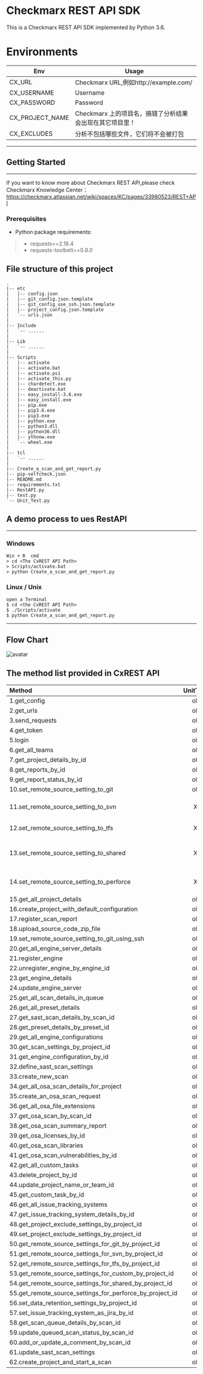 # Checkmarx REST API SDK
This is a Checkmarx REST API SDK implemented by Python 3.6.

# Environments

Env | Usage
------|------
CX_URL | Checkmarx URL,例如http://example.com/
CX_USERNAME | Username
CX_PASSWORD | Password
CX_PROJECT_NAME | Checkmarx 上的项目名，搞错了分析结果会出现在其它项目里！
CX_EXCLUDES | 分析不包括哪些文件，它们将不会被打包

---
## Getting Started
---
If you want to know more about Checkmarx REST API,please check Checkmarx Knowledge Center：
https://checkmarx.atlassian.net/wiki/spaces/KC/pages/33980523/REST+API
### Prerequisites
* Python package requirements:
> * requests==2.18.4
> * requests-toolbelt==0.8.0

## File structure of this project
```
.
|-- etc
|   |-- config.json
|   |-- git_config.json.template
|   |-- git_config_use_ssh.json.template
|   |-- project_config.json.template
|   `-- urls.json
|
|-- Include
|   `-- ......
|
|-- Lib
|   `-- ......
|
|-- Scripts
|   |-- activate
|   |-- activate.bat
|   |-- activate.ps1
|   |-- activate_this.py
|   |-- chardetect.exe
|   |-- deactivate.bat
|   |-- easy_install-3.6.exe
|   |-- easy_install.exe
|   |-- pip.exe
|   |-- pip3.6.exe
|   |-- pip3.exe
|   |-- python.exe
|   |-- python3.dll
|   |-- python36.dll
|   |-- ythonw.exe
|   `-- wheel.exe
|
|-- tcl
|   `-- ......
|
|-- Create_a_scan_and_get_report.py
|-- pip-selfcheck.json
|-- README.md
|-- requirements.txt
|-- RestAPI.py
|-- test.py
`-- Unit_Test.py
```

## A demo process to ues RestAPI
---
### Windows
```
Win + R  cmd
> cd <The CxREST API Path>
> Scripts/activate.bat
> python Create_a_scan_and_get_report.py
```
### Linux / Unix
```b
open a Terminal
$ cd <the CxREST API Path>
$ ./Scripts/activate
$ python Create_a_scan_and_get_report.py
```

---
## Flow Chart
![avatar](https://raw.githubusercontent.com/binqsoft/CxRestPy/master/Lib/flow_chart.png)

 ## The method list provided in CxREST API

| Method |  UnitTest | |
| :---------- | :----------: | :---------- |
|1.get_config| ok | |
|2.get_urls| ok | |
|3.send_requests| ok | |
|4.get_token| ok | |
|5.login| ok | |
|6.get_all_teams| ok | |
|7.get_project_details_by_id| ok | |
|8.get_reports_by_id| ok | |
|9.get_report_status_by_id| ok | |
|10.set_remote_source_setting_to_git| ok | |
|11.set_remote_source_setting_to_svn| X | need svn support |
|12.set_remote_source_setting_to_tfs| X | need tfs support |
|13.set_remote_source_setting_to_shared| X | need windows shared support |
|14.set_remote_source_setting_to_perforce| X | need perforce support |
|15.get_all_project_details| ok | |
|16.create_project_with_default_configuration| ok | |
|17.register_scan_report| ok | |
|18.upload_source_code_zip_file| ok | |
|19.set_remote_source_setting_to_git_using_ssh| ok | |
|20.get_all_engine_server_details| ok | |
|21.register_engine| ok | |
|22.unregister_engine_by_engine_id| ok | |
|23.get_engine_details| ok | |
|24.update_engine_server| ok | |
|25.get_all_scan_details_in_queue| ok | |
|26.get_all_preset_details| ok | |
|27.get_sast_scan_details_by_scan_id| ok | |
|28.get_preset_details_by_preset_id| ok | |
|29.get_all_engine_configurations| ok | |
|30.get_scan_settings_by_project_id| ok | |
|31.get_engine_configuration_by_id| ok | |
|32.define_sast_scan_settings| ok | |
|33.create_new_scan| ok | |
|34.get_all_osa_scan_details_for_project| ok | |
|35.create_an_osa_scan_request| ok | |
|36.get_all_osa_file_extensions| ok | |
|37.get_osa_scan_by_scan_id| ok | |
|38.get_osa_scan_summary_report| ok | |
|39.get_osa_licenses_by_id| ok | |
|40.get_osa_scan_libraries| ok | |
|41.get_osa_scan_vulnerabilities_by_id| ok | |
|42.get_all_custom_tasks| ok | |
|43.delete_project_by_id| ok | |
|44.update_project_name_or_team_id| ok | |
|45.get_custom_task_by_id| ok | |
|46.get_all_issue_tracking_systems| ok | |
|47.get_issue_tracking_system_details_by_id| ok | |
|48.get_project_exclude_settings_by_project_id| ok | |
|49.set_project_exclude_settings_by_project_id| ok | |
|50.get_remote_source_settings_for_git_by_project_id| ok | |
|51.get_remote_source_settings_for_svn_by_project_id| ok | |
|52.get_remote_source_settings_for_tfs_by_project_id| ok | |
|53.get_remote_source_settings_for_custom_by_project_id| ok | |
|54.get_remote_source_settings_for_shared_by_project_id| ok | |
|55.get_remote_source_settings_for_perforce_by_project_id| ok | |
|56.set_data_retention_settings_by_project_id| ok | |
|57.set_issue_tracking_system_as_jira_by_id| ok | |
|58.get_scan_queue_details_by_scan_id| ok | |
|59.update_queued_scan_status_by_scan_id| ok | |
|60.add_or_update_a_comment_by_scan_id| ok | |
|61.update_sast_scan_settings| ok | |
|62.create_project_and_start_a_scan| ok | |
